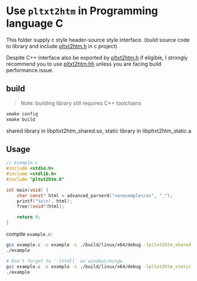# Use `pltxt2htm` in Programming language C

This folder supply c style header-source style interface. (build source code to library and include [pltxt2htm.h](./pltxt2htm.h) in c project)

Despite C++ interface also be exported by [pltxt2htm.h](./pltxt2htm.h) if eligible, I strongly recommend you to use [pltxt2htm.hh](../include/pltxt2htm/pltxt2htm.hh) unless you are facing build performance issue.

## build

> Note: building library still requires C++ toolchains

```sh
xmake config
xmake build
```

shared library in libpltxt2htm_shared.so, static library in libpltxt2htm_static.a

## Usage
```c
// example.c
#include <stdio.h>
#include <stdlib.h>
#include "pltxt2htm.h"

int main(void) {
    char const* html = advanced_parserd("<a>example</a>", "_");
    printf("%s\n", html);
    free((void*)html);

    return 0;
}
```

compile `example.c`:
```sh
gcc example.c -o example -L ./build/linux/x64/debug -lpltxt2htm_shared
./example
```

```sh
# Don't forget to `-lntdll` on windows/mingw
gcc example.c -o example -L ./build/linux/x64/debug -lpltxt2htm_static
./example
```
